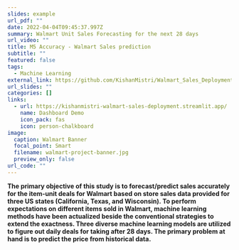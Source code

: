 ```yaml
---
slides: example
url_pdf: ""
date: 2022-04-04T09:45:37.997Z
summary: Walmart Unit Sales Forecasting for the next 28 days
url_video: ""
title: M5 Accuracy - Walmart Sales prediction
subtitle: ""
featured: false
tags:
  - Machine Learning
external_link: https://github.com/KishanMistri/Walmart_Sales_Deployment#readme
url_slides: ""
categories: []
links:
  - url: https://kishanmistri-walmart-sales-deployment.streamlit.app/
    name: Dashboard Demo
    icon_pack: fas
    icon: person-chalkboard
image:
  caption: Walmart Banner
  focal_point: Smart
  filename: walmart-project-banner.jpg
  preview_only: false
url_code: ""
---
```

**The primary objective of this study is to forecast/predict sales accurately for the item-unit deals for Walmart based on store sales data provided for three US states (California, Texas, and Wisconsin). To perform expectations on different items sold in Walmart, machine learning methods have been actualized beside the conventional strategies to extend the exactness. Three diverse machine learning models are utilized to figure out daily deals for taking after 28 days. The primary problem at hand is to predict the price from historical data.**